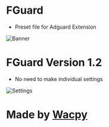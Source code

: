 # FGuard

- Preset file for Adguard Extension

![Banner](https://user-images.githubusercontent.com/119127322/214679736-3c744adb-736a-43e3-991b-a82f8d1e9908.png)

# FGuard Version 1.2

- No need to make individual settings

![Settings](https://user-images.githubusercontent.com/119127322/215325945-aae52607-21bd-42ab-8fcb-f337592a609a.png)

# Made by [Wacpy](github.com/wacpy)
